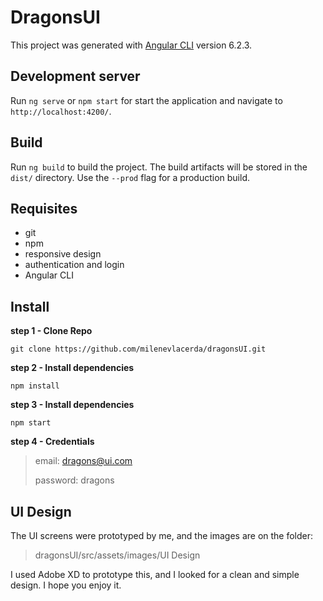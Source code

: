 # DragonsUI

This project was generated with [Angular CLI](https://github.com/angular/angular-cli) version 6.2.3.

## Development server

Run `ng serve` or `npm start` for start the application and navigate to `http://localhost:4200/`.


## Build

Run `ng build` to build the project. The build artifacts will be stored in the `dist/` directory. Use the `--prod` flag for a production build.

## Requisites

- git
- npm
- responsive design
- authentication and login
- Angular CLI

## Install

**step 1 - Clone Repo**

```git clone https://github.com/milenevlacerda/dragonsUI.git```

**step 2 - Install dependencies**

```npm install```

**step 3 - Install dependencies**

```npm start```

**step 4 - Credentials**
> email: dragons@ui.com
> 
> password: dragons

## UI Design

The UI screens were prototyped by me, and the images are on the folder:
> dragonsUI/src/assets/images/UI Design

I used Adobe XD to prototype this, and I looked for a clean and simple design. I hope you enjoy it.